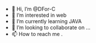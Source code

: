 - 👋 Hi, I’m @DFor-C
- 👀 I’m interested in web
- 🌱 I’m currently learning JAVA
- 💞️ I’m looking to collaborate on ...
- 📫 How to reach me .

<!---
DFor-C/DFor-C is a ✨ special ✨ repository because its `README.md` (this file) appears on your GitHub profile.
You can click the Preview link to take a look at your changes.
--->
